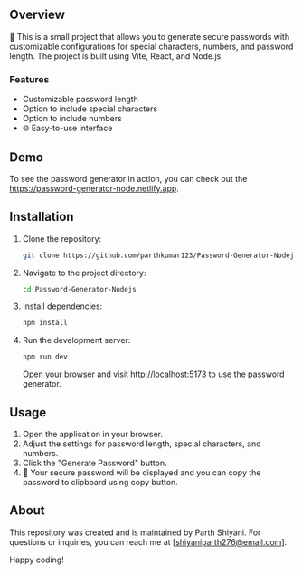 ## Overview

🔐 This is a small project that allows you to generate secure passwords with customizable configurations for special characters, numbers, and password length. The project is built using Vite, React, and Node.js.

### Features

- Customizable password length
- Option to include special characters
- Option to include numbers
- 🌐 Easy-to-use interface

## Demo

To see the password generator in action, you can check out the <https://password-generator-node.netlify.app>.

## Installation

1. Clone the repository:

   ```bash
   git clone https://github.com/parthkumar123/Password-Generator-Nodejs.git
   ```

2. Navigate to the project directory:

   ```bash
   cd Password-Generator-Nodejs
   ```

3. Install dependencies:

   ```bash
   npm install
   ```

4. Run the development server:

   ```bash
   npm run dev
   ```

   Open your browser and visit [http://localhost:5173](http://localhost:5173) to use the password generator.

## Usage

1. Open the application in your browser.
2. Adjust the settings for password length, special characters, and numbers.
3. Click the "Generate Password" button.
4. 🎉 Your secure password will be displayed and you can copy the password to clipboard using copy button.

## About

This repository was created and is maintained by Parth Shiyani. For questions or inquiries, you can reach me at [shiyaniparth276@email.com].

Happy coding!

